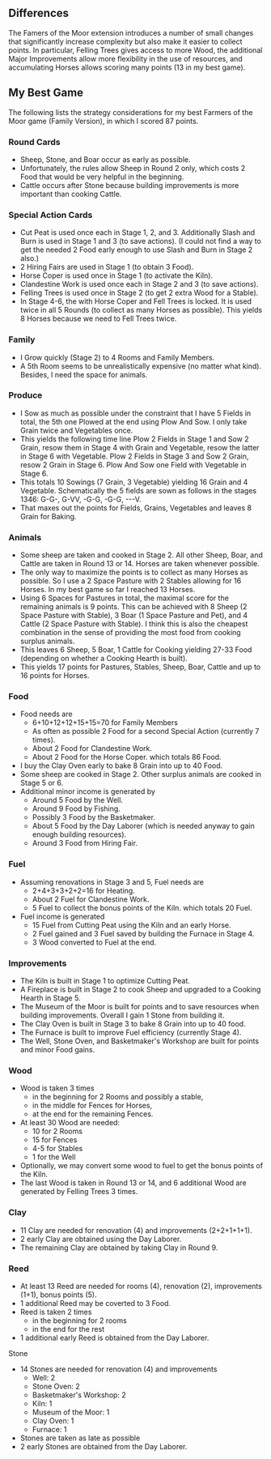 ## Differences

The Famers of the Moor extension introduces a number of small changes that significantly increase complexity but also make it easier to collect points.
In particular, Felling Trees gives access to more Wood, the additional Major Improvements allow more flexibility in the use of resources, and accumulating Horses allows scoring many points (13 in my best game).

## My Best Game

The following lists the strategy considerations for my best Farmers of the Moor game (Family Version), in which I scored 87 points.

### Round Cards

* Sheep, Stone, and Boar occur as early as possible.
* Unfortunately, the rules allow Sheep in Round 2 only, which costs 2 Food that would be very helpful in the beginning.
* Cattle occurs after Stone because building improvements is more important than cooking Cattle.

### Special Action Cards

* Cut Peat is used once each in Stage 1, 2, and 3.
  Additionally Slash and Burn is used in Stage 1 and 3 (to save actions).
  (I could not find a way to get the needed 2 Food early enough to use Slash and Burn in Stage 2 also.)
* 2 Hiring Fairs are used in Stage 1 (to obtain 3 Food).
* Horse Coper is used once in Stage 1 (to activate the Kiln).
* Clandestine Work is used once each in Stage 2 and 3 (to save actions).
* Felling Trees is used once in Stage 2 (to get 2 extra Wood for a Stable).
* In Stage 4-6, the with Horse Coper and Fell Trees is locked.
  It is used twice in all 5 Rounds (to collect as many Horses as possible).
  This yields 8 Horses because we need to Fell Trees twice.

### Family

* I Grow quickly (Stage 2) to 4 Rooms and Family Members.
* A 5th Room seems to be unrealistically expensive (no matter what kind).
  Besides, I need the space for animals.

### Produce

* I Sow as much as possible under the constraint that
 I have 5 Fields in total, the 5th one Plowed at the end using Plow And Sow.
 I only take Grain twice and Vegetables once.
* This yields the following time line
 Plow 2 Fields in Stage 1 and Sow 2 Grain,
    resow them in Stage 4 with Grain and Vegetable,
    resow the latter in Stage 6 with Vegetable.
 Plow 2 Fields in Stage 3 and Sow 2 Grain,
    resow 2 Grain in Stage 6.
 Plow And Sow one Field with Vegetable in Stage 6.
* This totals 10 Sowings (7 Grain, 3 Vegetable) yielding 16 Grain and 4 Vegetable.
  Schematically the 5 fields are sown as follows in the stages 1346: G-G-, G-VV, -G-G, -G-G, ---V.
* That maxes out the points for Fields, Grains, Vegetables and leaves 8 Grain for Baking.

### Animals

* Some sheep are taken and cooked in Stage 2.
  All other Sheep, Boar, and Cattle are taken in Round 13 or 14.
  Horses are taken whenever possible.
* The only way to maximize the points is to collect as many Horses as possible.
  So I use a 2 Space Pasture with 2 Stables allowing for 16 Horses.
  In my best game so far I reached 13 Horses.
* Using 6 Spaces for Pastures in total, the maximal score for the remaining animals is 9 points.
  This can be achieved with 8 Sheep (2 Space Pasture with Stable), 3 Boar (1 Space Pasture and Pet), and 4 Cattle (2 Space Pasture with Stable).
  I think this is also the cheapest combination in the sense of providing the most food from cooking surplus animals.
* This leaves 6 Sheep, 5 Boar, 1 Cattle for Cooking yielding 27-33 Food (depending on whether a Cooking Hearth is built).
* This yields 17 points for Pastures, Stables, Sheep, Boar, Cattle and up to 16 points for Horses.

### Food

* Food needs are
  * 6+10+12+12+15+15=70 for Family Members
  * As often as possible 2 Food for a second Special Action (currently 7 times).
  * About 2 Food for Clandestine Work.
  * About 2 Food for the Horse Coper.
  which totals 86 Food.
* I buy the Clay Oven early to bake 8 Grain into up to 40 Food.
* Some sheep are cooked in Stage 2.
  Other surplus animals are cooked in Stage 5 or 6.
* Additional minor income is generated by
  * Around 5 Food by the Well.
  * Around 9 Food by Fishing.
  * Possibly 3 Food by the Basketmaker.
  * About 5 Food by the Day Laborer (which is needed anyway to gain enough building resources).
  * Around 3 Food from Hiring Fair.

### Fuel

* Assuming renovations in Stage 3 and 5, Fuel needs are
  * 2+4+3+3+2+2=16 for Heating.
  * About 2 Fuel for Clandestine Work.
  * 5 Fuel to collect the bonus points of the Kiln.
  which totals 20 Fuel.
* Fuel income is generated
  * 15 Fuel from Cutting Peat using the Kiln and an early Horse.
  * 2 Fuel gained and 3 Fuel saved by building the Furnace in Stage 4.
  * 3 Wood converted to Fuel at the end.

### Improvements

* The Kiln is built in Stage 1 to optimize Cutting Peat.
* A Fireplace is built in Stage 2 to cook Sheep and upgraded to a Cooking Hearth in Stage 5.
* The Museum of the Moor is built for points and to save resources when building improvements.
  Overall I gain 1 Stone from building it.
* The Clay Oven is built in Stage 3 to bake 8 Grain into up to 40 food.
* The Furnace is built to improve Fuel efficiency (currently Stage 4).
* The Well, Stone Oven, and Basketmaker's Workshop are built for points and minor Food gains.

### Wood

* Wood is taken 3 times
  * in the beginning for 2 Rooms and possibly a stable,
  * in the middle for Fences for Horses,
  * at the end for the remaining Fences.
* At least 30 Wood are needed:
  * 10 for 2 Rooms
  * 15 for Fences
  * 4-5 for Stables
  * 1 for the Well
* Optionally, we may convert some wood to fuel to get the bonus points of the Kiln.
* The last Wood is taken in Round 13 or 14, and 6 additional Wood are generated by Felling Trees 3 times.

### Clay

* 11 Clay are needed for renovation (4) and improvements (2+2+1+1+1).
* 2 early Clay are obtained using the Day Laborer.
* The remaining Clay are obtained by taking Clay in Round 9.

### Reed

* At least 13 Reed are needed for rooms (4), renovation (2), improvements (1+1), bonus points (5).
* 1 additional Reed may be coverted to 3 Food.
* Reed is taken 2 times
  * in the beginning for 2 rooms
  * in the end for the rest
* 1 additional early Reed is obtained from the Day Laborer.

Stone
* 14 Stones are needed for renovation (4) and improvements
  * Well: 2
  * Stone Oven: 2
  * Basketmaker's Workshop: 2
  * Kiln: 1
  * Museum of the Moor: 1
  * Clay Oven: 1
  * Furnace: 1
* Stones are taken as late as possible
* 2 early Stones are obtained from the Day Laborer.
